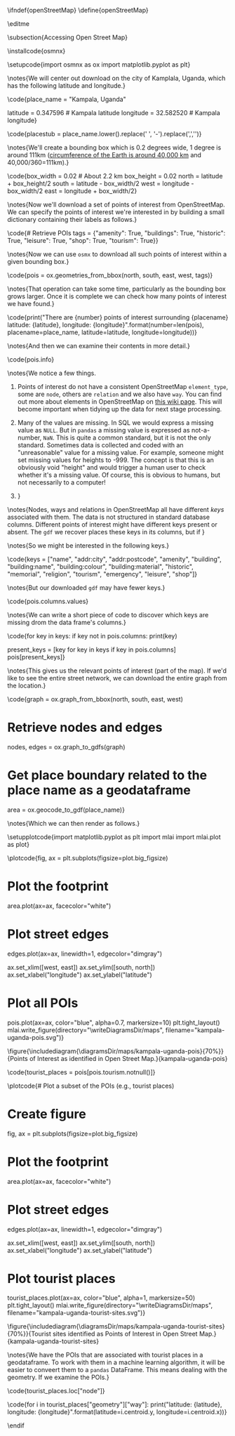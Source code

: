 \ifndef{openStreetMap}
\define{openStreetMap}

\editme


\subsection{Accessing Open Street Map}

\installcode{osmnx}

\setupcode{import osmnx as ox
import matplotlib.pyplot as plt}

\notes{We will center out download on the city of Kamplala, Uganda, which has the following latitude and longitude.}

\code{place_name = "Kampala, Uganda"

latitude = 0.347596 # Kampala latitude
longitude = 32.582520 # Kampala longitude}

\code{placestub = place_name.lower().replace(' ', '-').replace(',','')}

\notes{We'll create a bounding box which is 0.2 degrees wide, 1 degree is around 111km ([circumference of the Earth is around 40,000 km](https://en.wikipedia.org/wiki/Metre) and 40,000/360=111km).}

\code{box_width = 0.02 # About 2.2 km
box_height = 0.02
north = latitude + box_height/2
south = latitude - box_width/2
west = longitude - box_width/2
east = longitude + box_width/2}

\notes{Now we'll download a set of points of interest from OpenStreetMap. We can specify the points of interest we're interested in by building a small dictionary containing their labels as follows.}

\code{# Retrieve POIs
tags = {"amenity": True, 
        "buildings": True, 
		"historic": True, 
		"leisure": True, 
		"shop": True, 
		"tourism": True}}

\notes{Now we can use `osmx` to download all such points of interest within a given bounding box.}

\code{pois = ox.geometries_from_bbox(north, south, east, west, tags)}

\notes{That operation can take some time, particularly as the bounding box grows larger. Once it is complete we can check how many points of interest we have found.}

\code{print("There are {number} points of interest surrounding {placename} latitude: {latitude}, longitude: {longitude}".format(number=len(pois), placename=place_name, latitude=latitude, longitude=longitude))}

\notes{And then we can examine their contents in more detail.}

\code{pois.info}

\notes{We notice a few things.

1. Points of interest do not have a consistent OpenStreetMap `element_type`, some are `node`, others are `relation` and we also have `way`. You can find out more about elements in OpenStreetMap on [this wiki page](https://wiki.openstreetmap.org/wiki/Elements). This will become important when tidying up the data for next stage processing.

2. Many of the values are missing. In SQL we would express a missing value as `NULL`. But in `pandas` a missing value is expressed as not-a-number, `NaN`. This is quite a common standard, but it is not the only standard. Sometimes data is collected and coded with an "unreasonable" value for a missing value. For example, someone might set missing values for heights to -999. The concept is that this is an obviously void "height" and would trigger a human user to check whether it's a missing value. Of course, this is obvious to humans, but not necessarily to a computer!

3. }

\notes{Nodes, ways and relations in OpenStreetMap all have different *keys* associated with them. The data is not structured in standard database columns. Different points of interest might have different keys present or absent. The `gdf` we recover places these keys in its columns, but if }

\notes{So we might be interested in the following keys.}

\code{keys = ["name",
        "addr:city",
        "addr:postcode",
        "amenity",
        "building",
        "building:name",
        "building:colour",
        "building:material",
        "historic",
		"memorial",
        "religion",
        "tourism",
        "emergency",
        "leisure",
        "shop"]}

\notes{But our downloaded `gdf` may have fewer keys.}

\code{pois.columns.values}

\notes{We can write a short piece of code to discover which keys are missing drom the data frame's columns.}

\code{for key in keys:
    if key not in pois.columns:
        print(key)
        
present_keys = [key for key in keys if key in pois.columns]
pois[present_keys]}

\notes{This gives us the relevant points of interest (part of the map). If we'd like to see the entire street network, we can download the entire graph from the location.}

\code{graph = ox.graph_from_bbox(north, south, east, west)

# Retrieve nodes and edges
nodes, edges = ox.graph_to_gdfs(graph)

# Get place boundary related to the place name as a geodataframe
area = ox.geocode_to_gdf(place_name)}

\notes{Which we can then render as follows.}

\setupplotcode{import matplotlib.pyplot as plt
import mlai
import mlai.plot as plot}

\plotcode{fig, ax = plt.subplots(figsize=plot.big_figsize)

# Plot the footprint
area.plot(ax=ax, facecolor="white")

# Plot street edges
edges.plot(ax=ax, linewidth=1, edgecolor="dimgray")

ax.set_xlim([west, east])
ax.set_ylim([south, north])
ax.set_xlabel("longitude")
ax.set_ylabel("latitude")

# Plot all POIs 
pois.plot(ax=ax, color="blue", alpha=0.7, markersize=10)
plt.tight_layout()
mlai.write_figure(directory="\writeDiagramsDir/maps", filename="kampala-uganda-pois.svg")}

\figure{\includediagram{\diagramsDir/maps/kampala-uganda-pois}{70%}}{Points of Interest as identified in Open Street Map.}{kampala-uganda-pois}


\code{tourist_places = pois[pois.tourism.notnull()]}

\plotcode{# Plot a subset of the POIs (e.g., tourist places)
# Create figure
fig, ax = plt.subplots(figsize=plot.big_figsize)

# Plot the footprint
area.plot(ax=ax, facecolor="white")

# Plot street edges
edges.plot(ax=ax, linewidth=1, edgecolor="dimgray")

ax.set_xlim([west, east])
ax.set_ylim([south, north])
ax.set_xlabel("longitude")
ax.set_ylabel("latitude")

# Plot tourist places 
tourist_places.plot(ax=ax, color="blue", alpha=1, markersize=50)
plt.tight_layout()
mlai.write_figure(directory="\writeDiagramsDir/maps", filename="kampala-uganda-tourist-sites.svg")}

\figure{\includediagram{\diagramsDir/maps/kampala-uganda-tourist-sites}{70%}}{Tourist sites identified as Points of Interest in Open Street Map.}{kampala-uganda-tourist-sites}


\notes{We have the POIs that are associated with tourist places in a geodataframe. To work with them in a machine learning algorithm, it will be easier to conveert them to a `pandas` DataFrame. This means dealing with the geometry. If we examine the POIs.}

\code{tourist_places.loc["node"]}

\code{for i in tourist_places["geometry"]["way"]:
    print("latitude: {latitude}, longitude: {longitude}".format(latitude=i.centroid.y, longitude=i.centroid.x))}



\endif
